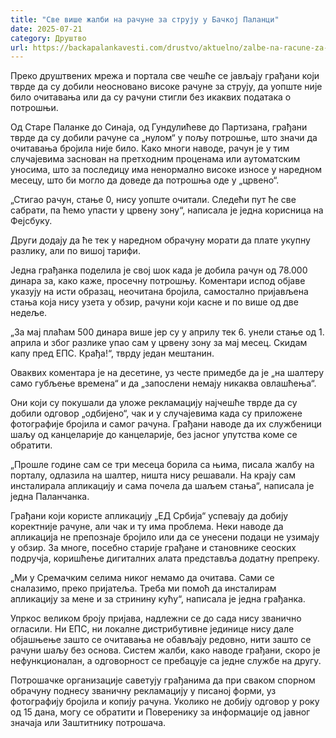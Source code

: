 ```yaml
---
title: "Све више жалби на рачуне за струју у Бачкој Паланци"
date: 2025-07-21
category: Друштво
url: https://backapalankavesti.com/drustvo/aktuelno/zalbe-na-racune-za-struju/
---
```


Преко друштвених мрежа и портала све чешће се јављају грађани који тврде да су добили неосновано високе рачуне за струју, да уопште није било очитавања или да су рачуни стигли без икаквих података о потрошњи.

Од Старе Паланке до Синаја, од Гундулићеве до Партизана, грађани тврде да су добили рачуне са „нулом“ у пољу потрошње, што значи да очитавања бројила није било. Како многи наводе, рачун је у тим случајевима заснован на претходним проценама или аутоматским уносима, што за последицу има ненормално високе износе у наредном месецу, што би могло да доведе да потрошња оде у „црвено“.

„Стигао рачун, стање 0, нису уопште очитали. Следећи пут ће све сабрати, па ћемо упасти у црвену зону“, написала је једна корисница на Фејсбуку.

Други додају да ће тек у наредном обрачуну морати да плате укупну разлику, али по вишој тарифи.

Једна грађанка поделила је свој шок када је добила рачун од 78.000 динара за, како каже, просечну потрошњу. Коментари испод објаве указују на исти образац, неочитана бројила, самостално пријављена стања која нису узета у обзир, рачуни који касне и по више од две недеље.

„За мај плаћам 500 динара више јер су у априлу тек 6. унели стање од 1. априла и због разлике упао сам у црвену зону за мај месец. Скидам капу пред ЕПС. Крађа!“, тврду један мештанин.

Оваквих коментара је на десетине, уз честе примедбе да је „на шалтеру само губљење времена“ и да „запослени немају никаква овлашћења“.

Они који су покушали да уложе рекламацију најчешће тврде да су добили одговор „одбијено“, чак и у случајевима када су приложене фотографије бројила и самог рачуна. Грађани наводе да их службеници шаљу од канцеларије до канцеларије, без јасног упутства коме се обратити.

„Прошле године сам се три месеца борила са њима, писала жалбу на порталу, одлазила на шалтер, ништа нису решавали. На крају сам инсталирала апликацију и сама почела да шаљем стања“, написала је једна Паланчанка.

Грађани који користе апликацију „ЕД Србија“ успевају да добију коректније рачуне, али чак и ту има проблема. Неки наводе да апликација не препознаје бројило или да се унесени подаци не узимају у обзир. За многе, посебно старије грађане и становнике сеоских подручја, коришћење дигиталних алата представља додатну препреку.

„Ми у Сремачким селима никог немамо да очитава. Сами се сналазимо, преко пријатеља. Треба ми помоћ да инсталирам апликацију за мене и за стринину кућу“, написала је једна грађанка.

Упркос великом броју пријава, надлежни се до сада нису званично огласили. Ни ЕПС, ни локалне дистрибутивне јединице нису дале објашњење зашто се очитавања не обављају редовно, нити зашто се рачуни шаљу без основа. Систем жалби, како наводе грађани, скоро је нефункционалан, а одговорност се пребацује са једне службе на другу.

Потрошачке организације саветују грађанима да при сваком спорном обрачуну поднесу званичну рекламацију у писаној форми, уз фотографију бројила и копију рачуна. Уколико не добију одговор у року од 15 дана, могу се обратити и Поверенику за информације од јавног значаја или Заштитнику потрошача.
